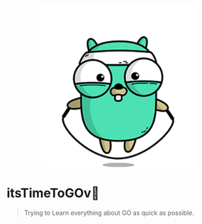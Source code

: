 <div align="center">
    <img width="350" height="365" src="https://github.com/AlbertSolomon/itsTimeToGO/blob/main/gochaos/assets/gophercises_jumping.gif" alt="go thingii"/>
</div>

# itsTimeToGOv💨

>Trying to Learn everything about GO as quick as possible.
